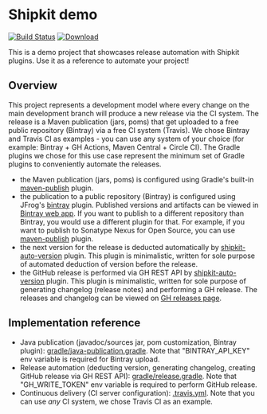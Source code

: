 # Shipkit demo

[![Build Status](https://travis-ci.org/shipkit/shipkit-demo.svg?branch=master)](https://travis-ci.org/shipkit/shipkit-demo)
[![Download](https://api.bintray.com/packages/shipkit/examples/shipkit-demo/images/download.svg)](https://bintray.com/shipkit/examples/shipkit-demo/_latestVersion)

This is a demo project that showcases release automation with Shipkit plugins.
Use it as a reference to automate your project!

## Overview

This project represents a development model where every change on the main development branch will produce a new release via the CI system.
The release is a Maven publication (jars, poms) that get uploaded to a free public repository (Bintray) via a free CI system (Travis).
We chose Bintray and Travis CI as examples - you can use any system of your choice (for example: Bintray + GH Actions, Maven Central + Circle CI).
The Gradle plugins we chose for this use case represent the minimum set of Gradle plugins to conveniently automate the releases.

 - the Maven publication (jars, poms) is configured using Gradle's built-in [maven-publish](https://docs.gradle.org/current/userguide/publishing_maven.html) plugin.
 - the publication to a public repository (Bintray) is configured using JFrog's [bintray](https://github.com/bintray/gradle-bintray-plugin) plugin.
    Published versions and artifacts can be viewed in [Bintray web app](https://bintray.com/shipkit/examples/shipkit-demo).
    If you want to publish to a different repository than Bintray, you would use a different plugin for that.
    For example, if you want to publish to Sonatype Nexus for Open Source, you can use [maven-publish](https://docs.gradle.org/current/userguide/publishing_maven.html) plugin.
 - the next version for the release is deducted automatically by [shipkit-auto-version](https://github.com/shipkit/shipkit-auto-version) plugin.
    This plugin is minimalistic, written for sole purpose of automated deduction of version before the release. 
 - the GitHub release is performed via GH REST API by [shipkit-auto-version](https://github.com/shipkit/shipkit-changelog) plugin.
    This plugin is minimalistic, written for sole purpose of generating changelog (release notes) and performing a GH release.
    The releases and changelog can be viewed on [GH releases page](https://github.com/shipkit/shipkit-demo/releases).

## Implementation reference

- Java publication (javadoc/sources jar, pom customization, Bintray plugin): [gradle/java-publication.gradle](/gradle/java-publication.gradle).
    Note that "BINTRAY_API_KEY" env variable is required for Bintray upload.
- Release automation (deducting version, generating changelog, creating GitHub release via GH REST API): [gradle/release.gradle](/gradle/release.gradle).
    Note that "GH_WRITE_TOKEN" env variable is required to perform GitHub release.
- Continuous delivery (CI server configuration): [.travis.yml](/gradle/release.gradle).
    Note that you can use *any* CI system, we chose Travis CI as an example.
